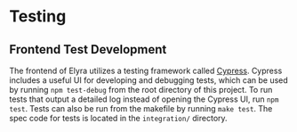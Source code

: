 <!--
{% comment %}
Copyright 2018-2021 Elyra Authors

Licensed under the Apache License, Version 2.0 (the "License");
you may not use this file except in compliance with the License.
You may obtain a copy of the License at

http://www.apache.org/licenses/LICENSE-2.0

Unless required by applicable law or agreed to in writing, software
distributed under the License is distributed on an "AS IS" BASIS,
WITHOUT WARRANTIES OR CONDITIONS OF ANY KIND, either express or implied.
See the License for the specific language governing permissions and
limitations under the License.
{% endcomment %}
-->

# Testing
## Frontend Test Development
The frontend of Elyra utilizes a testing framework called [Cypress](cypress.io).
Cypress includes a useful UI for developing and debugging tests, which can be used by
running `npm test-debug` from the root directory of this project. To run tests that output
a detailed log instead of opening the Cypress UI, run `npm test`. Tests can also be run
from the makefile by running `make test`. The spec code for tests is located in
the `integration/` directory.
